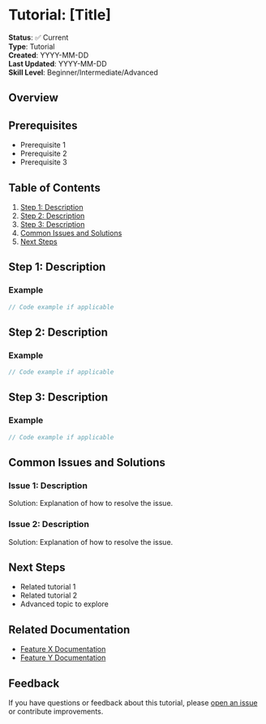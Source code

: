 # Tutorial: [Title]

**Status**: ✅ Current  
**Type**: Tutorial  
**Created**: YYYY-MM-DD  
**Last Updated**: YYYY-MM-DD  
**Skill Level**: Beginner/Intermediate/Advanced

## Overview

<!-- 
Brief introduction to the tutorial (1-2 paragraphs).
Explain what the reader will learn and why it's valuable.
-->

## Prerequisites

<!-- List the knowledge, tools, or setup required before starting -->

- Prerequisite 1
- Prerequisite 2
- Prerequisite 3

## Table of Contents

1. [Step 1: Description](#step-1-description)
2. [Step 2: Description](#step-2-description)
3. [Step 3: Description](#step-3-description)
4. [Common Issues and Solutions](#common-issues-and-solutions)
5. [Next Steps](#next-steps)

## Step 1: Description

<!-- Explain the first step in detail with examples -->

### Example

```php
// Code example if applicable
```

## Step 2: Description

<!-- Explain the second step in detail with examples -->

### Example

```php
// Code example if applicable
```

## Step 3: Description

<!-- Explain the third step in detail with examples -->

### Example

```php
// Code example if applicable
```

## Common Issues and Solutions

<!-- List common problems that might be encountered and how to solve them -->

### Issue 1: Description

Solution: Explanation of how to resolve the issue.

### Issue 2: Description

Solution: Explanation of how to resolve the issue.

## Next Steps

<!-- Suggest what the reader might want to learn next -->

- Related tutorial 1
- Related tutorial 2
- Advanced topic to explore

## Related Documentation

<!-- Link to related documentation -->

- [Feature X Documentation](link-to-doc)
- [Feature Y Documentation](link-to-doc)

## Feedback

If you have questions or feedback about this tutorial, please [open an issue](link-to-repo-issues) or contribute improvements.